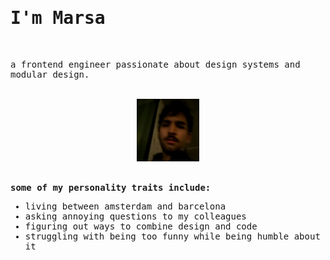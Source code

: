 <div>
  <samp>
  <h1>I'm Marsa</h1>
  <br>
  <p>
    a frontend engineer passionate about design systems and modular design.
  
  </p>
  <br>
  <div align="center">
    <img width="100px" src="https://github.com/mglavall/mglavall/blob/master/profile.jpg?raw=true" ></img>
   </div>
  <br>
    
  
  **some of my personality traits include:**
  
  * living between amsterdam and barcelona
  * asking annoying questions to my colleagues
  * figuring out ways to combine design and code
  *  struggling with being too funny while being humble about it
  
  </samp>
</div>

<!--
**mglavall/mglavall** is a ✨ _special_ ✨ repository because its `README.md` (this file) appears on your GitHub profile.

Here are some ideas to get you started:

- 🔭 I’m currently working on ...
- 🌱 I’m currently learning ...
- 👯 I’m looking to collaborate on ...
- 🤔 I’m looking for help with ...
- 💬 Ask me about ...
- 📫 How to reach me: ...
- 😄 Pronouns: ...
- ⚡ Fun fact: ...
-->
